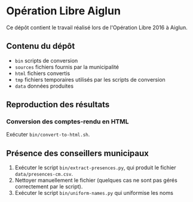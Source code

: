 # Opération Libre Aiglun

Ce dépôt contient le travail réalisé lors de l'Opération Libre 2016 à Aiglun.

## Contenu du dépôt

* `bin` scripts de conversion
* `sources` fichiers fournis par la municipalité
* `html` fichiers convertis
* `tmp` fichiers temporaires utilisés par les scripts de conversion
* `data` données produites

## Reproduction des résultats

### Conversion des comptes-rendu en HTML

Exécuter `bin/convert-to-html.sh`.

## Présence des conseillers municipaux

1. Exécuter le script `bin/extract-presences.py`, qui produit le fichier `data/presences-cm.csv`.
2. Nettoyer manuellement le fichier (quelques cas ne sont pas gérés correctement par le script).
3. Exécuter le script `bin/uniform-names.py` qui uniformise les noms
